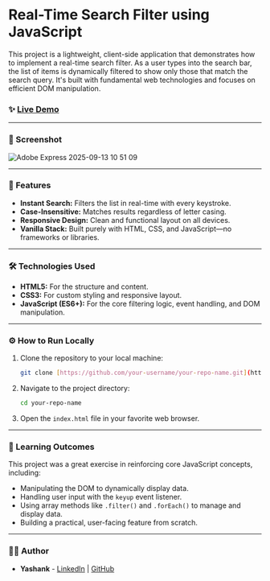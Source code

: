 # Real-Time Search Filter using JavaScript

This project is a lightweight, client-side application that demonstrates how to implement a real-time search filter. As a user types into the search bar, the list of items is dynamically filtered to show only those that match the search query. It's built with fundamental web technologies and focuses on efficient DOM manipulation.

### ✨ [Live Demo](https://your-live-demo-link.com)

---

### 📸 Screenshot

![Adobe Express 2025-09-13 10 51 09](https://github.com/user-attachments/assets/87d34527-3532-47df-9f93-07484791ffed)

---

### 🚀 Features

-   **Instant Search:** Filters the list in real-time with every keystroke.
-   **Case-Insensitive:** Matches results regardless of letter casing.
-   **Responsive Design:** Clean and functional layout on all devices.
-   **Vanilla Stack:** Built purely with HTML, CSS, and JavaScript—no frameworks or libraries.

---

### 🛠️ Technologies Used

-   **HTML5:** For the structure and content.
-   **CSS3:** For custom styling and responsive layout.
-   **JavaScript (ES6+):** For the core filtering logic, event handling, and DOM manipulation.

---

### ⚙️ How to Run Locally

1.  Clone the repository to your local machine:
    ```bash
    git clone [https://github.com/your-username/your-repo-name.git](https://github.com/your-username/your-repo-name.git)
    ```
2.  Navigate to the project directory:
    ```bash
    cd your-repo-name
    ```
3.  Open the `index.html` file in your favorite web browser.

---

### 🧠 Learning Outcomes

This project was a great exercise in reinforcing core JavaScript concepts, including:
-   Manipulating the DOM to dynamically display data.
-   Handling user input with the `keyup` event listener.
-   Using array methods like `.filter()` and `.forEach()` to manage and display data.
-   Building a practical, user-facing feature from scratch.

---

### 👨‍💻 Author

-   **Yashank** - [LinkedIn](https://www.linkedin.com/in/your-linkedin-profile/) | [GitHub](https://github.com/your-username)
